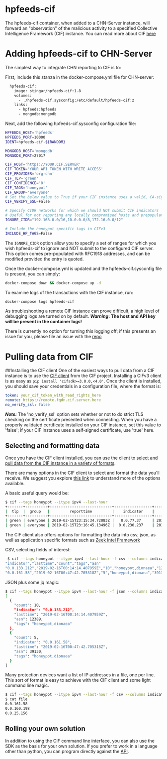hpfeeds-cif
=============
The hpfeeds-cif container, when added to a CHN-Server instance, will forward 
an "observation" of the malicious activity to a specified Collective 
Intelligence Framework (CIF) instance. You can read more about CIF [here](https://csirtgadgets.com/collective-intelligence-framework/) 


# Adding hpfeeds-cif to CHN-Server
The simplest way to integrate CHN reporting to CIF is to:

First, include this stanza in the docker-compose.yml file for CHN-server:
```dockerfile
  hpfeeds-cif:
    image: stingar/hpfeeds-cif:1.8
    volumes:
      - ./hpfeeds-cif.sysconfig:/etc/default/hpfeeds-cif:z
    links:
      - hpfeeds:hpfeeds
      - mongodb:mongodb
```
Next, add the following hpfeeds-cif.sysconfig configuration file:
```bash
HPFEEDS_HOST='hpfeeds'
HPFEEDS_PORT=10000
IDENT=hpfeeds-cif-${RANDOM}

MONGODB_HOST='mongodb'
MONGODB_PORT=27017

CIF_HOST='https://YOUR.CIF.SERVER'
CIF_TOKEN='YOUR_API_TOKEN_WITH_WRITE_ACCESS'
CIF_PROVIDER='org-chn'
CIF_TLP='green'
CIF_CONFIDENCE='8'
CIF_TAGS='honeypot'
CIF_GROUP='everyone'
# Set the below value to True if your CIF instance uses a valid, CA-signed, certificate
CIF_VERIFY_SSL=False

# Specify CIDR networks for which we should NOT submit CIF indicators
# Useful for not reporting any locally compromised hosts and prepopulated with RFC1918 addresses
IGNORE_CIDR="192.168.0.0/16,10.0.0.0/8,172.16.0.0/12"

# Include the honeypot specific tags in CIFv3
INCLUDE_HP_TAGS=False
```
The `IGNORE_CIDR` option allow you to specify a set of ranges for which you wish hpfeeds-cif to ignore and NOT submit
 to the configured CIF server. This option comes pre-populated with RFC1918 addresses, and can be modified provided 
 the entry is quoted. 

Once the docker-compose.yml is updated and the hpfeeds-cif.sysconfig file is 
present, you can simply:

```bash
docker-compose down && docker-compose up -d
```
To examine logs of the transactions with the CIF instance, run:

```bash
docker-compose logs hpfeeds-cif
```

As troubleshooting a remote CIF instance can prove difficult, a high level of
 debugging logs are turned on by default. __*Warning*: The host and API key 
 will be present in the container logs!__
 
 There is currently no option for turning this logging off; if this presents 
 an issue for you, please file an issue with the [repo](https://github.com/CommunityHoneyNetwork/hpfeeds-cif/issues)

# Pulling data from CIF
##Installing the CIF client
One of the easiest ways to pull data from a CIF instance is to use the [CIF 
client](https://github.com/csirtgadgets/bearded-avenger-sdk-py/wiki) from the
 CIF project. Installing a CIFv3 client is as easy as `pip install 'cifsdk>=3.0.0,<4.0'`. Once the client is installed, you should save your credentials 
 in a configuration file, where the format is:
 
```yaml
token: your_cif_token_with_read_rights_here
remote: https://remote.fqdn.cif.server.here
no_verify_ssl: false
```

__*Note:*__ The 'no_verify_ssl' option sets whether or not to do strict TLS 
checking on the certificate presented when connecting. When you have a 
properly validated certificate installed on your CIF instance, set this value
 to 'false'; if your CIF instance uses a self-signed certificate, use 'true' 
 here.
 
## Selecting and formatting data
 Once you have the CIF client installed, you can use the client to [select 
 and pull data from the CIF instance in a variety of formats](https://github.com/csirtgadgets/bearded-avenger-deploymentkit/wiki/Where-do-I-start-Feeds).
 
There are many options in the CIF client to select and format the data you'll 
receive. We suggest you explore [this link](https://github.com/csirtgadgets/bearded-avenger-deploymentkit/wiki/Where-do-I-start-Feeds)
to understand more of the options available. 

A basic useful query would be:

```bash
$ cif --tags honeypot --itype ipv4 --last-hour
+-------+----------+----------------------------+-----------------+----------------------------+----------------------------+-------+------------------+-------------+------------+-------+----------------+
|  tlp  |  group   |         reporttime         |    indicator    |         firsttime          |          lasttime          | count |       tags       | description | confidence | rdata | provider       |
+-------+----------+----------------------------+-----------------+----------------------------+----------------------------+-------+------------------+-------------+------------+-------+----------------+
| green | everyone | 2019-02-15T23:15:34.72083Z |   0.0.77.37     | 2019-02-15T23:15:33.52882Z | 2019-02-15T23:15:33.64677Z |   2   | honeypot,dionaea |     None    |    8.0     |  None | cnh-sandbox |
| green | everyone | 2019-02-15T23:16:45.13496Z |  0.0.230.237    | 2019-02-15T23:12:24.33256Z | 2019-02-15T23:16:42.05893Z |   3   | honeypot,dionaea |     None    |    8.0     |  None | cnh-sandbox |
``` 

The CIF client also offers options for formatting the data into csv, json, as
 well as application specific formats such as [Zeek Intel Framework](https://github.com/csirtgadgets/bearded-avenger-deploymentkit/wiki/Where-do-I-start-with-Integrations)

CSV, selecting fields of interest:
 
```bash
 $ cif --tags honeypot --itype ipv4 --last-hour -f csv --columns indicator,lasttime,count,tags,asn
"indicator","lasttime","count","tags","asn"
"0.0.133.212","2019-02-16T00:14:14.407959Z","10","honeypot,dionaea","12389.0"
"0.0.161.58","2019-02-16T00:47:42.705318Z","5","honeypot,dionaea","39130.0"
```

JSON plus some jq magic:

```bash
$ cif --tags honeypot --itype ipv4 --last-hour -f json --columns indicator,lasttime,count,tags,asn | jq
[
  {
    "count": 10,
    "indicator": "0.0.133.212",
    "lasttime": "2019-02-16T00:14:14.407959Z",
    "asn": 12389,
    "tags": "honeypot,dionaea"
  },
  {
    "count": 5,
    "indicator": "0.0.161.58",
    "lasttime": "2019-02-16T00:47:42.705318Z",
    "asn": 39130,
    "tags": "honeypot,dionaea"
  }
]
```

Many protection devices want a list of IP addresses in a file, one per line. 
This sort of format is easy to achieve with the CIF client and some light 
command line magic.

```bash
$ cif --tags honeypot --itype ipv4 --last-hour -f csv --columns indicator | tail -n +2 | sed -e 's/"//g' > file
$ cat file
0.0.161.58
0.0.160.198
0.0.25.156
```

## Rolling your own solution
In addition to using the CIF command line interface, you can also use the SDK
 as the basis for your own solution. If you prefer to work in a language 
 other than python, you can program directly against the [API](https://github.com/csirtgadgets/bearded-avenger-deploymentkit/wiki/REST-API).
